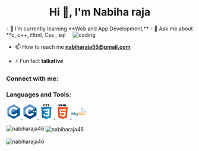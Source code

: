 <h1 align="center">Hi 👋, I'm Nabiha raja</h1>
- 🌱 I’m currently learning **Web and App Development,**

<img align="right" alt="coding" width="325" src="https://user-images.githubusercontent.com/74038190/236119160-976a0405-caa7-470c-9356-16d43402ea0a.gif">
- 💬 Ask me about **c, c++, Html, Css , sql

- 📫 How to reach me **nabiharaja55@gmail.com**

- ⚡ Fun fact **talkative**

<h3 align="left">Connect with me:</h3>
<p align="left">
</p>

<h3 align="left">Languages and Tools:</h3>
<p align="left"> <a href="https://www.cprogramming.com/" target="_blank" rel="noreferrer"> <img src="https://raw.githubusercontent.com/devicons/devicon/master/icons/c/c-original.svg" alt="c" width="40" height="40"/> </a> <a href="https://www.w3schools.com/cpp/" target="_blank" rel="noreferrer"> <img src="https://raw.githubusercontent.com/devicons/devicon/master/icons/cplusplus/cplusplus-original.svg" alt="cplusplus" width="40" height="40"/> </a> <a href="https://www.w3schools.com/css/" target="_blank" rel="noreferrer"> <img src="https://raw.githubusercontent.com/devicons/devicon/master/icons/css3/css3-original-wordmark.svg" alt="css3" width="40" height="40"/> </a> <a href="https://www.w3.org/html/" target="_blank" rel="noreferrer"> <img src="https://raw.githubusercontent.com/devicons/devicon/master/icons/html5/html5-original-wordmark.svg" alt="html5" width="40" height="40"/> </a> <a href="https://www.mysql.com/" target="_blank" rel="noreferrer"> <img src="https://raw.githubusercontent.com/devicons/devicon/master/icons/mysql/mysql-original-wordmark.svg" alt="mysql" width="40" height="40"/> </a> </p>

<p><img align="left" src="https://github-readme-stats.vercel.app/api/top-langs?username=nabiharaja46&show_icons=true&locale=en&layout=compact" alt="nabiharaja46" /></p>

<p>&nbsp;<img align="center" src="https://github-readme-stats.vercel.app/api?username=nabiharaja46&show_icons=true&locale=en" alt="nabiharaja46" /></p>

<p><img align="center" src="https://github-readme-streak-stats.herokuapp.com/?user=nabiharaja46&" alt="nabiharaja46" /></p>

